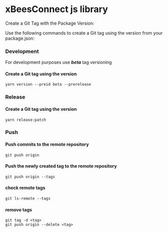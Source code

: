 # xBeesConnect  js  library

Create a Git Tag with the Package Version:

Use the following commands to create a Git tag using the version from your package.json:

### Development
For development purposes use **_beta_** tag versioning
#### Create a Git tag using the version
```
yarn version --preid beta --prerelease
```


### Release
#### Create a Git tag using the version
```
yarn release:patch
```

### Push

#### Push commits to the remote repository
```
git push origin
```
#### Push the newly created tag to the remote repository
```
git push origin --tags
```
#### check remote tags
```
git ls-remote --tags 
```

#### remove tags
```
git tag -d <tag> 
git push origin --delete <tag> 
```


